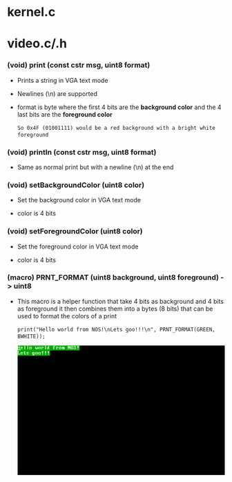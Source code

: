 # kernel.c

# video.c/.h

### (void) print (const cstr msg, uint8 format)

- Prints a string in VGA text mode

- Newlines (\n) are supported

- format is byte where the first 4 bits are the **background color** and the 4 last bits are the **foreground color**

      So 0x4F (01001111) would be a red background with a bright white foreground

### (void) println (const cstr msg, uint8 format)

- Same as normal print but with a newline (\n) at the end

### (void) setBackgroundColor (uint8 color)

- Set the background color in VGA text mode

- color is 4 bits

### (void) setForegroundColor (uint8 color)

- Set the foreground color in VGA text mode

- color is 4 bits


### (macro) PRNT_FORMAT (uint8 background, uint8 foreground) -> uint8

- This macro is a helper function that take 4 bits as background and 4 bits as foreground it then combines them into a bytes (8 bits) that can be used to format the colors of a print

      print("Hello world from NOS!\nLets goo!!!\n", PRNT_FORMAT(GREEN, BWHITE));

    ![alt text](docs/output_format.png)
